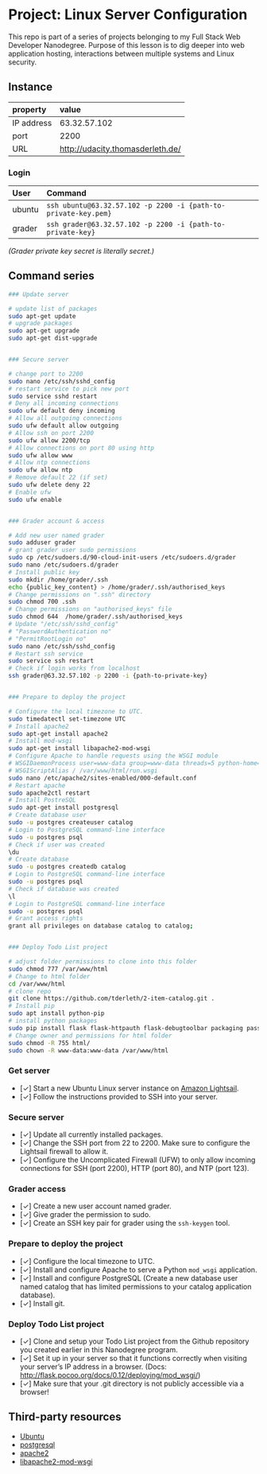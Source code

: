 # Project: Linux Server Configuration

This repo is part of a series of projects belonging to my Full Stack Web Developer Nanodegree. Purpose of this lesson is to dig deeper into web application hosting, interactions between multiple systems and Linux security.

## Instance

| property   | value                              |
| :--------- | :--------------------------------- |
| IP address | 63.32.57.102                       |
| port       | 2200                               |
| URL        | <http://udacity.thomasderleth.de/> |

### Login

| User   | Command                                                        |
| :----- | :------------------------------------------------------------- |
| ubuntu | `ssh ubuntu@63.32.57.102 -p 2200 -i {path-to-private-key.pem}` |
| grader | `ssh grader@63.32.57.102 -p 2200 -i {path-to-private-key}`     |

_(Grader private key secret is literally secret.)_

## Command series

```bash
### Update server

# update list of packages
sudo apt-get update
# upgrade packages
sudo apt-get upgrade
sudo apt-get dist-upgrade


### Secure server

# change port to 2200
sudo nano /etc/ssh/sshd_config 				
# restart service to pick new port
sudo service sshd restart 				
# Deny all incoming connections
sudo ufw default deny incoming 	
# Allow all outgoing connections
sudo ufw default allow outgoing 		
# Allow ssh on port 2200
sudo ufw allow 2200/tcp						
# Allow connections on port 80 using http
sudo ufw allow www
# Allow ntp connections
sudo ufw allow ntp
# Remove default 22 (if set)
sudo ufw delete deny 22
# Enable ufw
sudo ufw enable


### Grader account & access

# Add new user named grader
sudo adduser grader
# grant grader user sudo permissions
sudo cp /etc/sudoers.d/90-cloud-init-users /etc/sudoers.d/grader
sudo nano /etc/sudoers.d/grader
# Install public key
sudo mkdir /home/grader/.ssh
echo {public_key_content} > /home/grader/.ssh/authorised_keys
# Change permissions on ".ssh" directory
sudo chmod 700 .ssh
# Change permissions on "authorised_keys" file
sudo chmod 644  /home/grader/.ssh/authorised_keys
# Update "/etc/ssh/sshd_config"
# "PasswordAuthentication no"
# "PermitRootLogin no"
sudo nano /etc/ssh/sshd_config
# Restart ssh service
sudo service ssh restart
# Check if login works from localhost
ssh grader@63.32.57.102 -p 2200 -i {path-to-private-key}


### Prepare to deploy the project

# Configure the local timezone to UTC.
sudo timedatectl set-timezone UTC
# Install apache2
sudo apt-get install apache2
# Install mod-wsgi
sudo apt-get install libapache2-mod-wsgi
# Configure Apache to handle requests using the WSGI module
# WSGIDaemonProcess user=www-data group=www-data threads=5 python-home=/usr/local/lib/python2.7/dist-packages
# WSGIScriptAlias / /var/www/html/run.wsgi
sudo nano /etc/apache2/sites-enabled/000-default.conf
# Restart apache
sudo apache2ctl restart
# Install PostreSQL
sudo apt-get install postgresql
# Create database user
sudo -u postgres createuser catalog
# Login to PostgreSQL command-line interface
sudo -u postgres psql
# Check if user was created
\du
# Create database
sudo -u postgres createdb catalog
# Login to PostgreSQL command-line interface
sudo -u postgres psql
# Check if database was created
\l
# Login to PostgreSQL command-line interface
sudo -u postgres psql
# Grant access rights
grant all privileges on database catalog to catalog;


### Deploy Todo List project

# adjust folder permissions to clone into this folder
sudo chmod 777 /var/www/html
# Change to html folder
cd /var/www/html
# clone repo
git clone https://github.com/tderleth/2-item-catalog.git .
# Install pip
sudo apt install python-pip
# install python packages
sudo pip install flask flask-httpauth flask-debugtoolbar packaging passlib sqlalchemy psycopg2-binary requests google-api-python-client
# Change owner and permissions for html folder
sudo chmod -R 755 html/
sudo chown -R www-data:www-data /var/www/html
```

### Get server

-   [✓]  Start a new Ubuntu Linux server instance on [Amazon Lightsail](https://aws.amazon.com/de/lightsail/).
-   [✓]  Follow the instructions provided to SSH into your server.

### Secure server

-   [✓]  Update all currently installed packages.
-   [✓]  Change the SSH port from 22 to 2200. Make sure to configure the Lightsail firewall to allow it.
-   [✓]  Configure the Uncomplicated Firewall (UFW) to only allow incoming connections for SSH (port 2200), HTTP (port 80), and NTP (port 123).

### Grader access

-   [✓]  Create a new user account named grader.
-   [✓]  Give grader the permission to sudo.
-   [✓]  Create an SSH key pair for grader using the `ssh-keygen` tool.

### Prepare to deploy the project

-   [✓]  Configure the local timezone to UTC.
-   [✓]  Install and configure Apache to serve a Python `mod_wsgi` application.
-   [✓]  Install and configure PostgreSQL (Create a new database user named catalog that has limited permissions to your catalog application database).
-   [✓]  Install git.

### Deploy Todo List project

-   [✓]  Clone and setup your Todo List project from the Github repository you created earlier in this Nanodegree program.
-   [✓]  Set it up in your server so that it functions correctly when visiting your server’s IP address in a browser. (Docs: <http://flask.pocoo.org/docs/0.12/deploying/mod_wsgi/>)
-   [✓]  Make sure that your .git directory is not publicly accessible via a browser!

## Third-party resources

-   [Ubuntu](http://releases.ubuntu.com/16.04/)
-   [postgresql](https://www.postgresql.org/)
-   [apache2](https://httpd.apache.org/)
-   [libapache2-mod-wsgi](https://packages.debian.org/search?keywords=libapache2-mod-wsgi)

